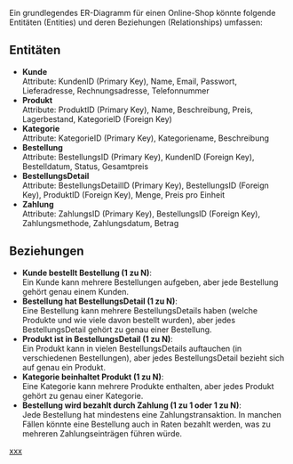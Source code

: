 Ein grundlegendes ER-Diagramm für einen Online-Shop könnte folgende Entitäten (Entities) und deren Beziehungen (Relationships) umfassen:

## Entitäten

- **Kunde**<br>
  Attribute: KundenID (Primary Key), Name, Email, Passwort, Lieferadresse, Rechnungsadresse, Telefonnummer
- **Produkt**<br>
  Attribute: ProduktID (Primary Key), Name, Beschreibung, Preis, Lagerbestand, KategorieID (Foreign Key)
- **Kategorie**<br>
  Attribute: KategorieID (Primary Key), Kategoriename, Beschreibung
- **Bestellung**<br>
  Attribute: BestellungsID (Primary Key), KundenID (Foreign Key), Bestelldatum, Status, Gesamtpreis
- **BestellungsDetail**<br>
  Attribute: BestellungsDetailID (Primary Key), BestellungsID (Foreign Key), ProduktID (Foreign Key), Menge, Preis pro Einheit
- **Zahlung**<br>
  Attribute: ZahlungsID (Primary Key), BestellungsID (Foreign Key), Zahlungsmethode, Zahlungsdatum, Betrag

## Beziehungen

- **Kunde bestellt Bestellung (1 zu N)**:<br>
  Ein Kunde kann mehrere Bestellungen aufgeben, aber jede Bestellung gehört genau einem Kunden.
- **Bestellung hat BestellungsDetail (1 zu N)**:<br>
  Eine Bestellung kann mehrere BestellungsDetails haben (welche Produkte und wie viele davon bestellt wurden), aber jedes BestellungsDetail gehört zu genau einer Bestellung.
- **Produkt ist in BestellungsDetail (1 zu N)**:<br>
  Ein Produkt kann in vielen BestellungsDetails auftauchen (in verschiedenen Bestellungen), aber jedes BestellungsDetail bezieht sich auf genau ein Produkt.
- **Kategorie beinhaltet Produkt (1 zu N)**:<br>
  Eine Kategorie kann mehrere Produkte enthalten, aber jedes Produkt gehört zu genau einer Kategorie.
- **Bestellung wird bezahlt durch Zahlung (1 zu 1 oder 1 zu N)**:<br>
  Jede Bestellung hat mindestens eine Zahlungstransaktion. In manchen Fällen könnte eine Bestellung auch in Raten bezahlt werden, was zu mehreren Zahlungseinträgen führen würde.

[xxx](xxx)
